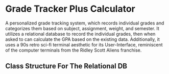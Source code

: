 # Grade Tracker Plus Calculator

A personalized grade tracking system, which records individual grades and categorizes them based on subject, assignment, weight, and semester. It utilizes a relational database to record the individual grades, then when asked to can calculate the GPA based on the existing data. Additionally, it uses a 90s retro sci-fi terminal aesthetic for its User-Interface, reminiscent of the computer terminals from the Ridley Scott Aliens franchise.

## Class Structure For The Relational DB